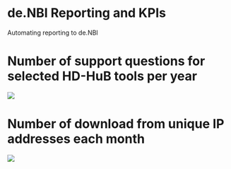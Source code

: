
# de.NBI Reporting and KPIs

Automating reporting to de.NBI

# Number of support questions for selected HD-HuB tools per year

![](http://www.huber.embl.de/users/msmith/denbi/support_questions.png)

# Number of download from unique IP addresses each month

![](http://www.huber.embl.de/users/msmith/denbi/download_stats.svg)